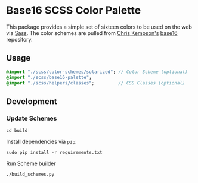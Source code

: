 Base16 SCSS Color Palette
=========================

This package provides a simple set of sixteen colors to be used on the web via 
[Sass](http://sass-lang.com/).  The color schemes are pulled from 
[Chris Kempson's](http://chriskempson.com/) 
[base16](https://github.com/chriskempson/base16) repository.


Usage
-----

```sass
@import "./scss/color-schemes/solarized"; // Color Scheme (optional)
@import "./scss/base16-palette";
@import "./scss/helpers/classes";         // CSS Classes (optional)
```


Development
-----------

### Update Schemes

```cd build```

Install dependencies via `pip`:

```sudo pip install -r requirements.txt```

Run Scheme builder

```./build_schemes.py```